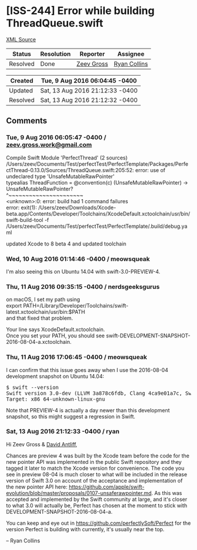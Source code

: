 # [ISS-244] Error while building ThreadQueue.swift

[XML Source](../xml/ISS-244.xml)
<p></p>





Status|Resolution|Reporter|Assignee
------|----------|--------|--------
Resolved|Done|[Zeev Gross](zeev.gross.work@gmail.com)|[Ryan Collins]($ryan)





Created|Tue, 9 Aug 2016 06:04:45 -0400
-------|--------------
Updated|Sat, 13 Aug 2016 21:12:33 -0400
Resolved|Sat, 13 Aug 2016 21:12:32 -0400


## Comments




### Tue, 9 Aug 2016 06:05:47 -0400 / zeev.gross.work@gmail.com 

<p><p>Compile Swift Module 'PerfectThread' (2 sources)<br/>
/Users/zeev/Documents/Test/perfectTest/PerfectTemplate/Packages/PerfectThread-0.13.0/Sources/ThreadQueue.swift:205:52: error: use of undeclared type 'UnsafeMutableRawPointer'<br/>
        typealias ThreadFunction = @convention(c) (UnsafeMutableRawPointer) -&gt; UnsafeMutableRawPointer?<br/>
                                                   ^~~~~~~~~~~~~~~~~~~~~~~<br/>
&lt;unknown&gt;:0: error: build had 1 command failures<br/>
error: exit(1): /Users/zeev/Downloads/Xcode-beta.app/Contents/Developer/Toolchains/XcodeDefault.xctoolchain/usr/bin/swift-build-tool -f /Users/zeev/Documents/Test/perfectTest/PerfectTemplate/.build/debug.yaml</p>

<p>updated Xcode to 8 beta 4 and updated toolchain</p></p>


### Wed, 10 Aug 2016 01:14:46 -0400 / meowsqueak 

<p><p>I'm also seeing this on Ubuntu 14.04 with swift-3.0-PREVIEW-4.</p></p>


### Thu, 11 Aug 2016 09:35:15 -0400 / nerdsgeeksgurus 

<p><p>on macOS, I set my path using<br/>
export PATH=/Library/Developer/Toolchains/swift-latest.xctoolchain/usr/bin:$PATH<br/>
and that fixed that problem.</p>

<p>Your line says XcodeDefault.xctoolchain.<br/>
Once you set your PATH, you should see swift-DEVELOPMENT-SNAPSHOT-2016-08-04-a.xctoolchain.</p></p>


### Thu, 11 Aug 2016 17:06:45 -0400 / meowsqueak 

<p><p>I can confirm that this issue goes away when I use the 2016-08-04 development snapshot on Ubuntu 14.04:</p>

<div class="code panel" style="border-width: 1px;"><div class="codeContent panelContent">
<pre class="code-java">
$ swift --version
Swift version 3.0-dev (LLVM 3a878c6fdb, Clang 4ca9e01a7c, Swift 2ef0a8fdcb)
Target: x86_64-unknown-linux-gnu
</pre>
</div></div>

<p>Note that PREVIEW-4 is actually a day newer than this development snapshot, so this might suggest a regression in Swift.</p></p>


### Sat, 13 Aug 2016 21:12:33 -0400 / ryan 

<p><p>Hi Zeev Gross &amp; <a href="http://jira.perfect.org:8080/secure/ViewProfile.jspa?name=meowsqueak" class="user-hover" rel="meowsqueak">David Antliff</a>,</p>

<p>Chances are preview 4 was built by the Xcode team before the code for the new pointer API was implemented in the public Swift repository and they tagged it later to match the Xcode version for convenience. The code you see in preview 08-04 is much closer to what will be included in the release version of Swift 3.0 on account of the acceptance and implementation of the new pointer API here: <a href="https://github.com/apple/swift-evolution/blob/master/proposals/0107-unsaferawpointer.md" class="external-link" rel="nofollow">https://github.com/apple/swift-evolution/blob/master/proposals/0107-unsaferawpointer.md</a>. As this was accepted and implemented by the Swift community at large, and it's closer to what 3.0 will actually be, Perfect has chosen at the moment to stick with DEVELOPMENT-SNAPSHOT-2016-08-04-a.</p>

<p>You can keep and eye out in <a href="https://github.com/perfectlySoft/Perfect" class="external-link" rel="nofollow">https://github.com/perfectlySoft/Perfect</a> for the version Perfect is building with currently, it's usually near the top. </p>

<p>– Ryan Collins</p></p>


